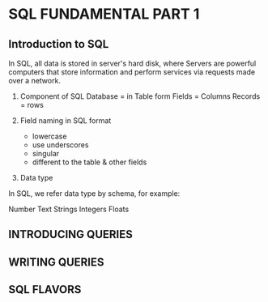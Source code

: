 # SQL FUNDAMENTAL PART 1  
## Introduction to SQL
  
  In SQL, all data is stored in server's hard disk, where Servers are powerful computers that store information and perform services via requests made over a network. 

1) Component of SQL
  Database = in Table form
  Fields = Columns
  Records = rows

2) Field naming in SQL format
   - lowercase
   - use underscores
   - singular
   - different to the table & other fields
  
3) Data type

  In SQL, we refer data type by schema, 
  for example:
  
Number
Text 
Strings
Integers
Floats



## INTRODUCING QUERIES




## WRITING QUERIES





## SQL FLAVORS
 




